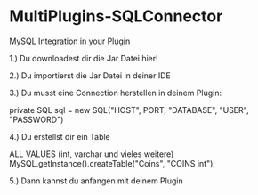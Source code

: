 # MultiPlugins-SQLConnector
MySQL Integration in your Plugin

1.) Du downloadest dir die Jar Datei hier!

2.) Du importierst die Jar Datei in deiner IDE

3.) Du musst eine Connection herstellen in deinem Plugin:

private SQL sql = new SQL("HOST", PORT, "DATABASE", "USER", "PASSWORD")

4.) Du erstellst dir ein Table

ALL VALUES (int, varchar und vieles weitere)
MySQL.getInstance().createTable("Coins", "COINS int");

5.) Dann kannst du anfangen mit deinem Plugin

